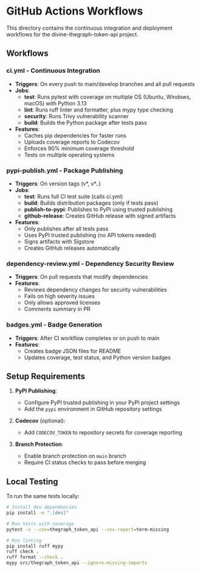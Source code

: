 # GitHub Actions Workflows

This directory contains the continuous integration and deployment workflows for the divine-thegraph-token-api project.

## Workflows

### ci.yml - Continuous Integration
- **Triggers**: On every push to main/develop branches and all pull requests
- **Jobs**:
  - **test**: Runs pytest with coverage on multiple OS (Ubuntu, Windows, macOS) with Python 3.13
  - **lint**: Runs ruff linter and formatter, plus mypy type checking
  - **security**: Runs Trivy vulnerability scanner
  - **build**: Builds the Python package after tests pass
- **Features**:
  - Caches pip dependencies for faster runs
  - Uploads coverage reports to Codecov
  - Enforces 90% minimum coverage threshold
  - Tests on multiple operating systems

### pypi-publish.yml - Package Publishing
- **Triggers**: On version tags (v*, v*.*.*)
- **Jobs**:
  - **test**: Runs full CI test suite (calls ci.yml)
  - **build**: Builds distribution packages (only if tests pass)
  - **publish-to-pypi**: Publishes to PyPI using trusted publishing
  - **github-release**: Creates GitHub release with signed artifacts
- **Features**:
  - Only publishes after all tests pass
  - Uses PyPI trusted publishing (no API tokens needed)
  - Signs artifacts with Sigstore
  - Creates GitHub releases automatically

### dependency-review.yml - Dependency Security Review
- **Triggers**: On pull requests that modify dependencies
- **Features**:
  - Reviews dependency changes for security vulnerabilities
  - Fails on high severity issues
  - Only allows approved licenses
  - Comments summary in PR

### badges.yml - Badge Generation
- **Triggers**: After CI workflow completes or on push to main
- **Features**:
  - Creates badge JSON files for README
  - Updates coverage, test status, and Python version badges

## Setup Requirements

1. **PyPI Publishing**: 
   - Configure PyPI trusted publishing in your PyPI project settings
   - Add the `pypi` environment in GitHub repository settings

2. **Codecov** (optional):
   - Add `CODECOV_TOKEN` to repository secrets for coverage reporting

3. **Branch Protection**:
   - Enable branch protection on `main` branch
   - Require CI status checks to pass before merging

## Local Testing

To run the same tests locally:
```bash
# Install dev dependencies
pip install -e ".[dev]"

# Run tests with coverage
pytest -v --cov=thegraph_token_api --cov-report=term-missing

# Run linting
pip install ruff mypy
ruff check .
ruff format --check .
mypy src/thegraph_token_api --ignore-missing-imports
```